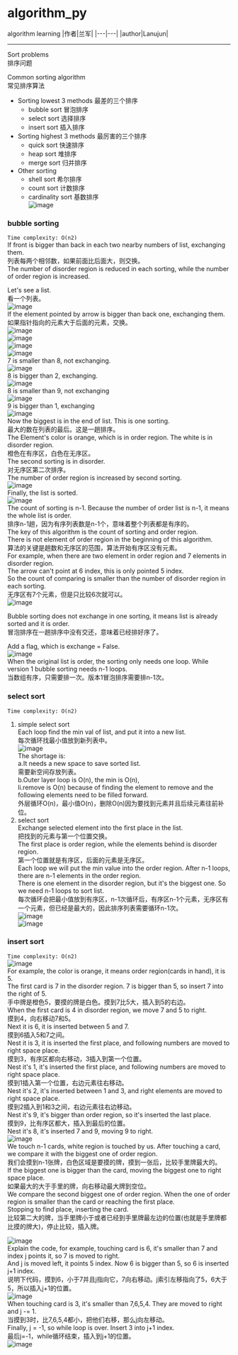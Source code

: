 # algorithm_py
algorithm learning
|作者|兰军|
|---|---|
|author|Lanujun|
****
Sort problems  
排序问题  

Common sorting algorithm  
常见排序算法  

* Sorting lowest 3 methods  最差的三个排序  
    * bubble sort  冒泡排序  
    * select sort  选择排序
    * insert sort  插入排序
* Sorting highest 3 methods  最厉害的三个排序
    * quick sort  快速排序
    * heap sort  堆排序
    * merge sort  归并排序
* Other sorting
    * shell sort  希尔排序
    * count sort  计数排序
    * cardinality sort 基数排序  
![image](https://github.com/conglanjun/algorithm_py/blob/master/image/1.20.jpg)  

### bubble sorting  
`Time complexity: O(n2)`  
If front is bigger than back in each two nearby numbers of list, exchanging them.  
列表每两个相邻数，如果前面比后面大，则交换。  
The number of disorder region is reduced in each sorting, while the number of order region is increased.  

Let's see a list.  
看一个列表。  
![image](https://github.com/conglanjun/algorithm_py/blob/master/image/1.21.jpg)  
If the element pointed by arrow is bigger than back one, exchanging them.    
如果指针指向的元素大于后面的元素，交换。  
![image](https://github.com/conglanjun/algorithm_py/blob/master/image/1.22.jpg)  
![image](https://github.com/conglanjun/algorithm_py/blob/master/image/1.23.jpg)  
![image](https://github.com/conglanjun/algorithm_py/blob/master/image/1.24.jpg)  
![image](https://github.com/conglanjun/algorithm_py/blob/master/image/1.25.jpg)  
7 is smaller than 8, not exchanging.  
![image](https://github.com/conglanjun/algorithm_py/blob/master/image/1.26.jpg)  
8 is bigger than 2, exchanging.  
![image](https://github.com/conglanjun/algorithm_py/blob/master/image/1.27.jpg)  
8 is smaller than 9, not exchanging  
![image](https://github.com/conglanjun/algorithm_py/blob/master/image/1.28.jpg)  
9 is bigger than 1, exchanging  
![image](https://github.com/conglanjun/algorithm_py/blob/master/image/1.29.jpg)  
Now the biggest is in the end of list. This is one sorting.    
最大的数在列表的最后。这是一趟排序。  
The Element's color is orange, which is in order region. The white is in disorder region.    
橙色在有序区，白色在无序区。  
The second sorting is in disorder.  
对无序区第二次排序。  
The number of order region is increased by second sorting.  
![image](https://github.com/conglanjun/algorithm_py/blob/master/image/1.30.jpg)  
Finally, the list is sorted.  
![image](https://github.com/conglanjun/algorithm_py/blob/master/image/1.31.jpg)  
The count of sorting is n-1. Because the number of order list is n-1, it means the whole list is order.  
排序n-1趟，因为有序列表数是n-1个，意味着整个列表都是有序的。  
The key of this algorithm is the count of sorting and order region.    
There is not element of order region in the beginning of this algorithm.  
算法的关键是趟数和无序区的范围，算法开始有序区没有元素。  
For example, when there are two element in order region and 7 elements in disorder region.  
The arrow can't point at 6 index, this is only pointed 5 index.   
So the count of comparing is smaller than the number of disorder region in each sorting.  
无序区有7个元素，但是只比较6次就可以。      
![image](https://github.com/conglanjun/algorithm_py/blob/master/image/1.32.jpg)  

Bubble sorting does not exchange in one sorting, it means list is already sorted and it is order.  
冒泡排序在一趟排序中没有交还，意味着已经排好序了。  

Add a flag, which is exchange = False.  
![image](https://github.com/conglanjun/algorithm_py/blob/master/image/1.33.jpg)  
When the original list is order, the sorting only needs one loop. While version 1 bubble sorting needs n-1 loops.  
当数组有序，只需要排一次。版本1冒泡排序需要排n-1次。  

### select sort  
`Time complexity: O(n2)`  
1. simple select sort  
    Each loop find the min val of list, and put it into a new list.  
    每次循环找最小值放到新列表中。  
    ![image](https://github.com/conglanjun/algorithm_py/blob/master/image/1.34.jpg)  
    The shortage is:  
        a.It needs a new space to save sorted list.  
          需要新空间存放列表。  
        b.Outer layer loop is O(n), the min is O(n),  
          li.remove is O(n) because of finding the element to remove and the following elements need to be filled forward.  
          外层循环O(n)，最小值O(n)，删除O(n)因为要找到元素并且后续元素往前补位。  
2. select sort  
    Exchange selected element into the first place in the list.  
    把找到的元素与第一个位置交换。  
    The first place is order region, while the elements behind is disorder region.  
    第一个位置就是有序区，后面的元素是无序区。  
    Each loop we will put the min value into the order region. After n-1 loops, there are n-1 elements in the order region.  
    There is one element in the disorder region, but it's the biggest one. So we need n-1 loops to sort list.  
    每次循环会把最小值放到有序区，n-1次循环后，有序区n-1个元素，无序区有一个元素，但已经是最大的，因此排序列表需要循环n-1次。  
    ![image](https://github.com/conglanjun/algorithm_py/blob/master/image/1.35.jpg)  
    ![image](https://github.com/conglanjun/algorithm_py/blob/master/image/1.36.jpg)  
### insert sort  
`Time complexity: O(n2)`  
![image](https://github.com/conglanjun/algorithm_py/blob/master/image/1.37.jpg)  
For example, the color is orange, it means order region(cards in hand), it is 5.  
The first card is 7 in the disorder region. 7 is bigger than 5, so insert 7 into the right of 5.  
手中牌是橙色5，要摸的牌是白色。摸到7比5大，插入到5的右边。  
When the first card is 4 in disorder region, we move 7 and 5 to right.  
摸到4，向右移动7和5。  
Next it is 6, it is inserted between 5 and 7.  
摸到6插入5和7之间。  
Nest it is 3, it is inserted the first place, and following numbers are moved to right space place.  
摸到3，有序区都向右移动，3插入到第一个位置。  
Nest it's 1, it's inserted the first place, and following numbers are moved to right space place.  
摸到1插入第一个位置，右边元素往右移动。  
Nest it's 2, it's inserted between 1 and 3, and right elements are moved to right space place.  
摸到2插入到1和3之间，右边元素往右边移动。  
Nest it's 9, it's bigger than order region, so it's inserted the last place.  
摸到9，比有序区都大，插入到最后的位置。  
Nest it's 8, it's inserted 7 and 9, moving 9 to right.  
![image](https://github.com/conglanjun/algorithm_py/blob/master/image/alg_insert_sort.gif)  
We touch n-1 cards, white region is touched by us. After touching a card, we compare it with the biggest one of order region.  
我们会摸到n-1张牌，白色区域是要摸的牌，摸到一张后，比较手里牌最大的。  
If the biggest one is bigger than the card, moving the biggest one to right space place.  
如果最大的大于手里的牌，向右移动最大牌到空位。  
We compare the second biggest one of order region. When the one of order region is smaller than the card or reaching the first place.  
Stopping to find place, inserting the card.  
比较第二大的牌，当手里牌小于或者已经到手里牌最左边的位置(也就是手里牌都比摸的牌大)，停止比较，插入牌。  

![image](https://github.com/conglanjun/algorithm_py/blob/master/image/1.39.jpg)  
Explain the code, for example, touching card is 6, it's smaller than 7 and index j points it, so 7 is moved to right.  
And j is moved left, it points 5 index. Now 6 is bigger than 5, so 6 is inserted j+1 index.  
说明下代码，摸到6，小于7并且j指向它，7向右移动。j索引左移指向了5，6大于5，所以插入j+1的位置。  
![image](https://github.com/conglanjun/algorithm_py/blob/master/image/1.38.jpg)  
When touching card is 3, it's smaller than 7,6,5,4. They are moved to right and j -= 1.  
当摸到3时，比7,6,5,4都小，把他们右移，那么j向左移动。  
Finally, j = -1, so while loop is over. Insert 3 into j+1 index.  
最后j=-1，while循环结束，插入到j+1的位置。  
![image](https://github.com/conglanjun/algorithm_py/blob/master/image/1.40.jpg)    


    
    
    
    
    





